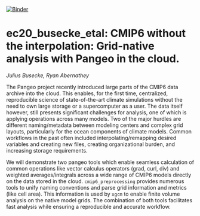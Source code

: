 [![Binder](https://binder.pangeo.io/badge_logo.svg)](https://binder.pangeo.io/v2/gh/jbusecke/earthcube2020_cmip6_xgcm/master?filepath=busecke_abernathey_earthcube2020.ipynb)

# ec20_busecke_etal: CMIP6 without the interpolation: Grid-native analysis with Pangeo in the cloud.

*Julius Busecke, Ryan Abernathey*

The Pangeo project recently introduced large parts of the CMIP6 data archive into the cloud. This enables, for the first time, centralized, reproducible science of state-of-the-art climate simulations without the need to own large storage or a supercomputer as a user.
The data itself however, still presents significant challenges for analysis, one of which is applying operations across many models. Two of the major hurdles are different naming/metadata between modeling centers and complex grid layouts, particularly for the ocean components of climate models.
Common workflows in the past often included interpolating/remapping desired variables and creating new files, creating organizational burden, and increasing storage requirements.

We will demonstrate two pangeo tools which enable seamless calculation of common operations like vector calculus operators (grad, curl, div) and weighted averages/integrals across a wide range of CMIP6 models directly on the data stored in the cloud. `cmip6_preprocessing` provides numerous tools to unify naming conventions and parse grid information and metrics (like cell area). This information is used by `xgcm` to enable finite volume analysis on the native model grids. The combination of both tools facilitates fast analysis while ensuring a reproducible and accurate workflow.

